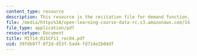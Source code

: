 ```yaml
---
content_type: resource
description: This resource is the recitation file for demand function.
file: /media/https%3A/open-learning-course-data-rc.s3.amazonaws.com/14-01sc-principles-of-microeconomics-fall-2011/39fdb9770f2dd53f5ad4fd71de2b04df_MIT14_01SCF11_rec04.pdf
file_type: application/pdf
resourcetype: Document
title: MIT14_01SCF11_rec04.pdf
uid: 39fdb977-0f2d-d53f-5ad4-fd71de2b04df
---
```


